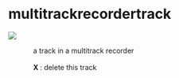 
<a name=multitrackrecordertrack></a><br>
# <b>multitrackrecordertrack</b>
<img src="../images/multitrackrecordertrack.png"><br>
<div style="display:inline-block;margin-left:50px;">
a track in a multitrack recorder<br/><br/>
<b> X </b>: delete this track<br>
